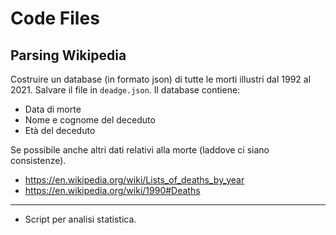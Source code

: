 # Code Files
## Parsing Wikipedia

Costruire un database (in formato json) di tutte le morti illustri dal 1992 al 2021. Salvare il file in `deadge.json`. 
Il database contiene: 

- Data di morte
- Nome e cognome del deceduto
- Età del deceduto

Se possibile anche altri dati relativi alla morte (laddove ci siano consistenze).

- https://en.wikipedia.org/wiki/Lists_of_deaths_by_year
- https://en.wikipedia.org/wiki/1990#Deaths

----------

+ Script per analisi statistica.


&nbsp;


